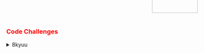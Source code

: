 <img src="https://avatars.githubusercontent.com/u/5387632?s=200&v=4" 
     alt="Codewars Logo" 
     align="right" 
     style="margin-top: -150px; width:120px; height:120px;" />

<h3 style="color: red;">Code Challenges</h3>

<details>
  <summary>8kyuu</summary>

  [Convert a String to a Number!](8kyuu/convert_string_to_number.py)  
  [Removing Elements](8kyuu/removing_elements.py)  
  [Remove String Spaces](8kyuu/remove_string_spaces.py)  
  [Convert number to reversed array of digits](8kyuu/convert_num_to_rev_arr_digits.py)  
  [Counting sheep...](8kyuu/counting_sheep.py)

</details>
